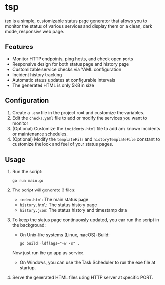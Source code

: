 # tsp

*tsp* is a simple, customizable status page generator that allows you to monitor the status of various services and display them on a clean, dark mode, responsive web page.

## Features

- Monitor HTTP endpoints, ping hosts, and check open ports
- Responsive design for both status page and history page
- Customizable service checks via YAML configuration
- Incident history tracking
- Automatic status updates at configurable intervals
- The generated HTML is only 5KB in size

## Configuration

1. Create a `.env` file in the project root and customize the variables.
2. Edit the `checks.yaml` file to add or modify the services you want to monitor
3. (Optional) Customize the `incidents.html` file to add any known incidents or maintenance schedules.
4. (Optional) Modify the `templateFile` and `historyTemplateFile` constant to customize the look and feel of your status pages.

## Usage

1. Run the script:
   ```sh
   go run main.go
   ```

2. The script will generate 3 files:
   - `index.html`: The main status page
   - `history.html`: The status history page
   - `history.json`: The status history and timestamp data

3. To keep the status page continuously updated, you can run the script in the background:
   - On Unix-like systems (Linux, macOS):
   Build:
     ```
     go build -ldflags="-w -s" .
     ```
   Now just run the go app as service.
   - On Windows, you can use the Task Scheduler to run the exe file at startup.

4. Serve the generated HTML files using HTTP server at specific PORT.